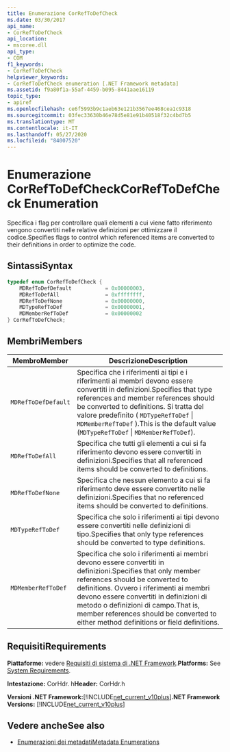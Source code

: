 ```yaml
---
title: Enumerazione CorRefToDefCheck
ms.date: 03/30/2017
api_name:
- CorRefToDefCheck
api_location:
- mscoree.dll
api_type:
- COM
f1_keywords:
- CorRefToDefCheck
helpviewer_keywords:
- CorRefToDefCheck enumeration [.NET Framework metadata]
ms.assetid: f9a80f1a-55af-4459-b095-8441aae16119
topic_type:
- apiref
ms.openlocfilehash: ce6f5993b9c1aeb63e121b3567ee468cea1c9318
ms.sourcegitcommit: 03fec33630b46e78d5e81e91b40518f32c4bd7b5
ms.translationtype: MT
ms.contentlocale: it-IT
ms.lasthandoff: 05/27/2020
ms.locfileid: "84007520"
---
```

# <a name="correftodefcheck-enumeration"></a><span data-ttu-id="1c604-102">Enumerazione CorRefToDefCheck</span><span class="sxs-lookup"><span data-stu-id="1c604-102">CorRefToDefCheck Enumeration</span></span>
<span data-ttu-id="1c604-103">Specifica i flag per controllare quali elementi a cui viene fatto riferimento vengono convertiti nelle relative definizioni per ottimizzare il codice.</span><span class="sxs-lookup"><span data-stu-id="1c604-103">Specifies flags to control which referenced items are converted to their definitions in order to optimize the code.</span></span>  
  
## <a name="syntax"></a><span data-ttu-id="1c604-104">Sintassi</span><span class="sxs-lookup"><span data-stu-id="1c604-104">Syntax</span></span>  
  
```cpp  
typedef enum CorRefToDefCheck {  
    MDRefToDefDefault           = 0x00000003,  
    MDRefToDefAll               = 0xffffffff,  
    MDRefToDefNone              = 0x00000000,  
    MDTypeRefToDef              = 0x00000001,  
    MDMemberRefToDef            = 0x00000002  
} CorRefToDefCheck;  
```  
  
## <a name="members"></a><span data-ttu-id="1c604-105">Membri</span><span class="sxs-lookup"><span data-stu-id="1c604-105">Members</span></span>  
  
|<span data-ttu-id="1c604-106">Membro</span><span class="sxs-lookup"><span data-stu-id="1c604-106">Member</span></span>|<span data-ttu-id="1c604-107">Descrizione</span><span class="sxs-lookup"><span data-stu-id="1c604-107">Description</span></span>|  
|------------|-----------------|  
|`MDRefToDefDefault`|<span data-ttu-id="1c604-108">Specifica che i riferimenti ai tipi e i riferimenti ai membri devono essere convertiti in definizioni.</span><span class="sxs-lookup"><span data-stu-id="1c604-108">Specifies that type references and member references should be converted to definitions.</span></span> <span data-ttu-id="1c604-109">Si tratta del valore predefinito ( `MDTypeRefToDef` &#124; `MDMemberRefToDef` ).</span><span class="sxs-lookup"><span data-stu-id="1c604-109">This is the default value (`MDTypeRefToDef` &#124; `MDMemberRefToDef`).</span></span>|  
|`MDRefToDefAll`|<span data-ttu-id="1c604-110">Specifica che tutti gli elementi a cui si fa riferimento devono essere convertiti in definizioni.</span><span class="sxs-lookup"><span data-stu-id="1c604-110">Specifies that all referenced items should be converted to definitions.</span></span>|  
|`MDRefToDefNone`|<span data-ttu-id="1c604-111">Specifica che nessun elemento a cui si fa riferimento deve essere convertito nelle definizioni.</span><span class="sxs-lookup"><span data-stu-id="1c604-111">Specifies that no referenced items should be converted to definitions.</span></span>|  
|`MDTypeRefToDef`|<span data-ttu-id="1c604-112">Specifica che solo i riferimenti ai tipi devono essere convertiti nelle definizioni di tipo.</span><span class="sxs-lookup"><span data-stu-id="1c604-112">Specifies that only type references should be converted to type definitions.</span></span>|  
|`MDMemberRefToDef`|<span data-ttu-id="1c604-113">Specifica che solo i riferimenti ai membri devono essere convertiti in definizioni.</span><span class="sxs-lookup"><span data-stu-id="1c604-113">Specifies that only member references should be converted to definitions.</span></span> <span data-ttu-id="1c604-114">Ovvero i riferimenti ai membri devono essere convertiti in definizioni di metodo o definizioni di campo.</span><span class="sxs-lookup"><span data-stu-id="1c604-114">That is, member references should be converted to either method definitions or field definitions.</span></span>|  
  
## <a name="requirements"></a><span data-ttu-id="1c604-115">Requisiti</span><span class="sxs-lookup"><span data-stu-id="1c604-115">Requirements</span></span>  
 <span data-ttu-id="1c604-116">**Piattaforme:** vedere [Requisiti di sistema di .NET Framework](../../get-started/system-requirements.md).</span><span class="sxs-lookup"><span data-stu-id="1c604-116">**Platforms:** See [System Requirements](../../get-started/system-requirements.md).</span></span>  
  
 <span data-ttu-id="1c604-117">**Intestazione:** CorHdr. h</span><span class="sxs-lookup"><span data-stu-id="1c604-117">**Header:** CorHdr.h</span></span>  
  
 <span data-ttu-id="1c604-118">**Versioni .NET Framework:**[!INCLUDE[net_current_v10plus](../../../../includes/net-current-v10plus-md.md)]</span><span class="sxs-lookup"><span data-stu-id="1c604-118">**.NET Framework Versions:** [!INCLUDE[net_current_v10plus](../../../../includes/net-current-v10plus-md.md)]</span></span>  
  
## <a name="see-also"></a><span data-ttu-id="1c604-119">Vedere anche</span><span class="sxs-lookup"><span data-stu-id="1c604-119">See also</span></span>

- [<span data-ttu-id="1c604-120">Enumerazioni dei metadati</span><span class="sxs-lookup"><span data-stu-id="1c604-120">Metadata Enumerations</span></span>](metadata-enumerations.md)
